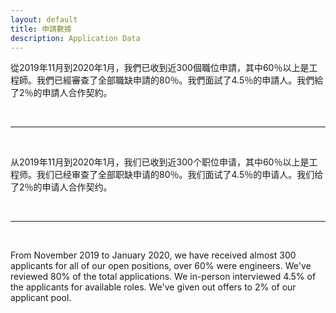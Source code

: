 ```yaml
---
layout: default
title: 申請數據
description: Application Data
---
```


<a name="zh-tw"></a>

從2019年11月到2020年1月，我們已收到近300個職位申請，其中60％以上是工程師。我們已經審查了全部職缺申請的80％。我們面試了4.5％的申請人。我們給了2％的申請人合作契約。

<br>

---

<br>

<a name="zh-cn"></a>

从2019年11月到2020年1月，我们已收到近300个职位申请，其中60％以上是工程师。我们已经审查了全部职缺申请的80％。我们面试了4.5％的申请人。我们给了2％的申请人合作契约。

<br>

---

<br>

<a name="en"></a>

From November 2019 to January 2020, we have received almost 300 applicants for all of our open positions, over 60% were engineers. We've reviewed 80% of the total applications. We in-person interviewed 4.5% of the applicants for available roles. We've given out offers to 2% of our applicant pool. 